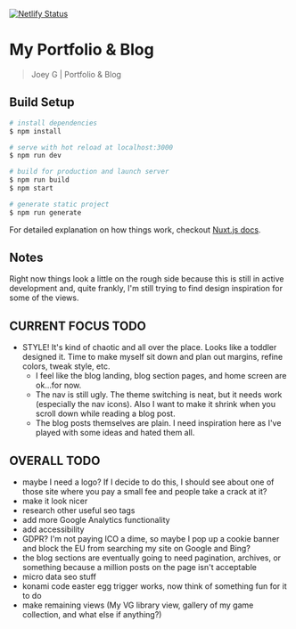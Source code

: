 [![Netlify Status](https://api.netlify.com/api/v1/badges/cfe5692f-e688-4f3e-a96d-9ea631808fe9/deploy-status)](https://app.netlify.com/sites/joeyg/deploys)

# My Portfolio & Blog

> Joey G | Portfolio & Blog

## Build Setup

```bash
# install dependencies
$ npm install

# serve with hot reload at localhost:3000
$ npm run dev

# build for production and launch server
$ npm run build
$ npm start

# generate static project
$ npm run generate
```

For detailed explanation on how things work, checkout [Nuxt.js docs](https://nuxtjs.org).

## Notes

Right now things look a little on the rough side because this is still in active development and, quite frankly, I'm still trying to find design inspiration for some of the views.

## CURRENT FOCUS TODO

- STYLE! It's kind of chaotic and all over the place. Looks like a toddler designed it. Time to make myself sit down and plan out margins, refine colors, tweak style, etc.
  - I feel like the blog landing, blog section pages, and home screen are ok...for now.
  - The nav is still ugly. The theme switching is neat, but it needs work (especially the nav icons). Also I want to make it shrink when you scroll down while reading a blog post.
  - The blog posts themselves are plain. I need inspiration here as I've played with some ideas and hated them all.

## OVERALL TODO

- maybe I need a logo? If I decide to do this, I should see about one of those site where you pay a small fee and people take a crack at it?
- make it look nicer
- research other useful seo tags
- add more Google Analytics functionality
- add accessibility
- GDPR? I'm not paying ICO a dime, so maybe I pop up a cookie banner and block the EU from searching my site on Google and Bing?
- the blog sections are eventually going to need pagination, archives, or something because a million posts on the page isn't acceptable
- micro data seo stuff
- konami code easter egg trigger works, now think of something fun for it to do
- make remaining views (My VG library view, gallery of my game collection, and what else if anything?)
